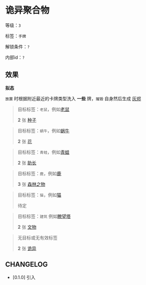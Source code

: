 # 诡异聚合物

等级：`3`

标签：`手牌`

解锁条件：`?`

内部id：`?`

## 效果

**拟态**

`放置` 时根据附近最近的卡牌类型洗入 **一些** 牌，`摧毁` 自身然后生成 [灰烬](灰烬.md)

> 目标标签：`老鼠`，例如[老鼠](老鼠.md)
>
> **2** 张 [种子](../卡牌组/种子.md)

> 目标标签：`蜗牛`，例如[蜗牛](蜗牛.md)
>
> **2** 张 [花](../卡牌组/花.md)

> 目标标签：`青蛙`，例如[青蛙](青蛙.md)
>
> **2** 张 [助长](../卡牌组/助长.md)

> 目标标签：`鹿`，例如[鹿](鹿.md)
>
> **3** 张 [森林之物](../卡牌组/森林之物.md)

> 目标标签：`猫`，例如[猫](猫.md)
>
> 待定

> 目标标签：`建筑` 例如[瞭望塔](瞭望塔.md)
>
> **2** 张 [文物](../卡牌组/文物.md)

> 无目标或无有效标签
>
> **2** 张 [诡异](../卡牌组/诡异.md)

## CHANGELOG

- [0.1.0] 引入
